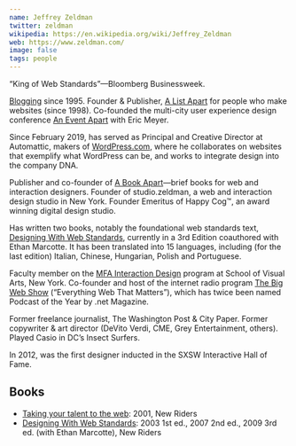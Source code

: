 ```yaml
---
name: Jeffrey Zeldman
twitter: zeldman
wikipedia: https://en.wikipedia.org/wiki/Jeffrey_Zeldman
web: https://www.zeldman.com/
image: false
tags: people
---
```


“King of Web Standards”—Bloomberg Businessweek.

[Blogging](https://zeldman.com) since 1995. Founder & Publisher, [A List Apart](https://alistapart.com) for people who make websites (since 1998). Co-founded the multi-city user experience design conference [An Event Apart](https://aneventapart.com) with Eric Meyer. 

Since February 2019, has served as Principal and Creative Director at Automattic, makers of [WordPress.com](https://wordpress.com/), where he collaborates on websites that exemplify what WordPress can be, and works to integrate design into the company DNA.

Publisher and co-founder of [A Book Apart](https://abookapart.com)—brief books for web and interaction designers. Founder of studio.zeldman, a web and interaction design studio in New York. Founder Emeritus of Happy Cog™, an award winning digital design studio. 

Has written two books, notably the foundational web standards text, [Designing With Web Standards](https://en.wikipedia.org/wiki/Designing_with_Web_Standards), currently in a 3rd Edition coauthored with Ethan Marcotte. It has been translated into 15 languages, including (for the last edition) Italian, Chinese, Hungarian, Polish and Portuguese.

Faculty member on the [MFA Interaction Design](http://interactiondesign.sva.edu/) program at School of Visual Arts, New York. Co-founder and host of the internet radio program [The Big Web Show](http://5by5.tv/bigwebshow) (“Everything Web That Matters”), which has twice been named Podcast of the Year by .net Magazine.

Former freelance journalist, The Washington Post & City Paper. Former copywriter & art director (DeVito Verdi, CME, Grey Entertainment, others). Played Casio in DC’s Insect Surfers.

In 2012, was the first designer inducted in the SXSW Interactive Hall of Fame.

## Books

- [Taking your talent to the web](https://archive.org/details/takingyourtalent0000zeld): 2001, New Riders
- [Designing With Web Standards](https://www.amazon.com/Designing-Standards-Voices-That-Matter-dp-0321616952/dp/0321616952/): 2003 1st ed., 2007 2nd ed., 2009 3rd ed. (with Ethan Marcotte), New Riders
